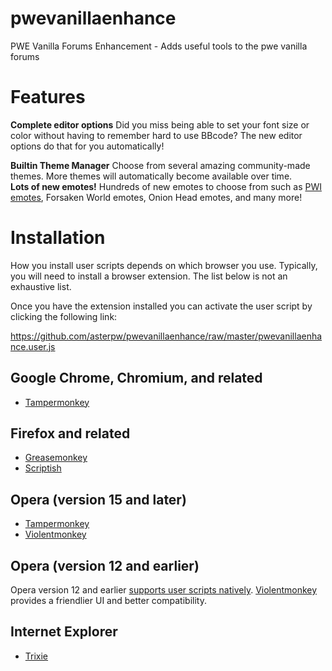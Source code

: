 # pwevanillaenhance
PWE Vanilla Forums Enhancement - Adds useful tools to the pwe vanilla forums
<h1>Features</h1>
<b>Complete editor options</b>
Did you miss being able to set your font size or color without having to remember hard to use BBcode?  The new editor options do that for you automatically!

<b>Builtin Theme Manager</b>
Choose from several amazing community-made themes.  More themes will automatically become available over time.<br>
<b>Lots of new emotes!</b>
Hundreds of new emotes to choose from such as <a href="http://i.imgur.com/EMfoL4u.png">PWI emotes</a>, Forsaken World emotes, Onion Head emotes, and many more!<br>
<p>

<h1> Installation</h1>
<p>How you install user scripts depends on which browser you use. Typically, you will need to install a browser extension. The list below is not an exhaustive list.</p>
<p>Once you have the extension installed you can activate the user script by clicking the following link:
<p><a href='https://github.com/asterpw/pwevanillaenhance/raw/master/pwevanillaenhance.user.js'>https://github.com/asterpw/pwevanillaenhance/raw/master/pwevanillaenhance.user.js</a>
<h2>Google Chrome, Chromium, and related</h2>
<ul>
	<li><a href="https://chrome.google.com/webstore/detail/tampermonkey/dhdgffkkebhmkfjojejmpbldmpobfkfo">Tampermonkey</a></li>
</ul>

<h2>Firefox and related</h2>
<ul>
	<li><a href="https://addons.mozilla.org/firefox/addon/greasemonkey/">Greasemonkey</a></li>
	<li><a href="https://addons.mozilla.org/firefox/addon/scriptish/">Scriptish</a></li>
</ul>

<h2>Opera (version 15 and later)</h2>
<ul>
	<li><a href="https://addons.opera.com/extensions/details/tampermonkey-beta/">Tampermonkey</a></li>
	<li><a href="https://addons.opera.com/extensions/details/violent-monkey/">Violentmonkey</a></li>
</ul>

<h2>Opera (version 12 and earlier)</h2>
<p>Opera version 12 and earlier <a href="http://www.opera.com/docs/userjs/using/#writingscripts">supports user scripts natively</a>. <a href="https://addons.opera.com/extensions/details/violent-monkey/">Violentmonkey</a> provides a friendlier UI and better compatibility.</p>

<h2>Internet Explorer</h2>
<ul>
	<li><a href="http://sourceforge.net/projects/trixiewpf45/">Trixie</a></li>
</ul>
